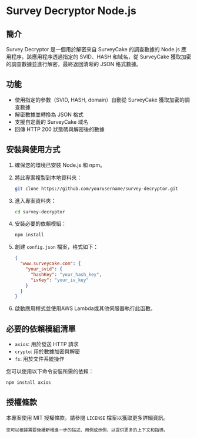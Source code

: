 # Survey Decryptor Node.js

## 簡介
Survey Decryptor 是一個用於解密來自 SurveyCake 的調查數據的 Node.js 應用程序。該應用程序透過指定的 SVID、HASH 和域名，從 SurveyCake 獲取加密的調查數據並進行解密，最終返回清晰的 JSON 格式數據。

## 功能
- 使用指定的參數（SVID, HASH, domain）自動從 SurveyCake 獲取加密的調查數據
- 解密數據並轉換為 JSON 格式
- 支援自定義的 SurveyCake 域名
- 回傳 HTTP 200 狀態碼與解密後的數據

## 安裝與使用方式

1. 確保您的環境已安裝 Node.js 和 npm。
   
2. 將此專案複製到本地資料夾：
   ```bash
   git clone https://github.com/yourusername/survey-decryptor.git
   ```

3. 進入專案資料夾：
   ```bash
   cd survey-decryptor
   ```

4. 安裝必要的依賴模組：
   ```bash
   npm install
   ```

5. 創建 `config.json` 檔案，格式如下：
   ```json
   {
     "www.surveycake.com": {
       "your_svid": {
         "hashKey": "your_hash_key",
         "ivKey": "your_iv_key"
       }
     }
   }
   ```

6. 啟動應用程式並使用AWS Lambda或其他伺服器執行此函數。

## 必要的依賴模組清單
- `axios`: 用於發送 HTTP 請求
- `crypto`: 用於數據加密與解密
- `fs`: 用於文件系統操作

您可以使用以下命令安裝所需的依賴：
```bash
npm install axios
```

## 授權條款
本專案使用 MIT 授權條款。請參閱 `LICENSE` 檔案以獲取更多詳細資訊。

```
您可以根據需要後續新增進一步的描述、用例或示例，以提供更多的上下文和指導。